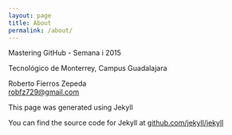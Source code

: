 ```yaml
---
layout: page
title: About
permalink: /about/
---
```


Mastering GitHub - Semana i 2015

Tecnológico de Monterrey, Campus Guadalajara

Roberto Fierros Zepeda
<br>
robfz729@gmail.com

This page was generated using Jekyll

You can find the source code for Jekyll at [github.com/jekyll/jekyll](https://github.com/jekyll/jekyll)
